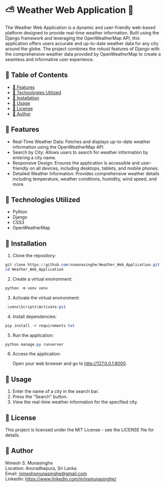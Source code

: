 # ⛅ Weather Web Application 🌈

The Weather Web Application is a dynamic and user-friendly web-based platform designed to provide real-time weather information. Built using the Django framework and leveraging the OpenWeatherMap API, this application offers users accurate and up-to-date weather data for any city around the globe. The project combines the robust features of Django with the comprehensive weather data provided by OpenWeatherMap to create a seamless and informative user experience.

## 📜 Table of Contents

  - [📌 Features](#-features)
  - [📌 Technologies Utilized](#-technologies-utilized)
  - [📌 Installation](#-installation)
  - [📌 Usage](#-usage)
  - [📌 License](#-license)
  - [📌 Author](#-author)


## 📌 Features

- Real-Time Weather Data: Fetches and displays up-to-date weather information using the OpenWeatherMap API.
- Search by City: Allows users to search for weather information by entering a city name.
- Responsive Design: Ensures the application is accessible and user-friendly on all devices, including desktops, tablets, and mobile phones.
- Detailed Weather Information: Provides comprehensive weather details including temperature, weather conditions, humidity, wind speed, and more.

## 📌 Technologies Utilized

- Python
- Django
- CSS3
- OpenWeatherMap

## 📌 Installation

1. Clone the repository:

``` powershell
git clone https://github.com/nsmunasinghe/Weather_Web_Application.git
cd Weather_Web_Application
```

2. Create a virtual environment:

``` powershell
python -m venv venv
```

3. Activate the virtual environment:

``` powershell
.\venv\Scripts\Activate.ps1
```
   
4. Install dependencies:

``` powershell
pip install -r requirements.txt
```

5. Run the application:

``` powershell
python manage.py runserver
```

6. Access the application:

    Open your web browser and go to http://127.0.0.1:8000.

## 📌 Usage

1. Enter the name of a city in the search bar.
2. Press the "Search" button.
3. View the real-time weather information for the specified city.

## 📌 License

This project is licensed under the MIT License - see the LICENSE file for details.

## 📌 Author

Nimesh S. Munasinghe  
Location: Anuradhapura, Sri Lanka  
Email: nimeshsmunasinghe@gmail.com  
LinkedIn: https://www.linkedin.com/in/nsmunasinghe/
